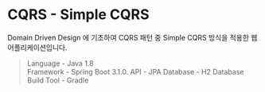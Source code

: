 # CQRS - Simple CQRS

Domain Driven Design 에 기초하여 CQRS 패턴 중 Simple CQRS 방식을 적용한 웹 어플리케이션입니다.

> Language - Java 1.8  
> Framework - Spring Boot 3.1.0.
> API - JPA
> Database - H2 Database<br />
> Build Tool - Gradle<br />
